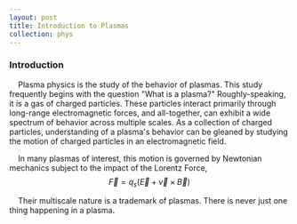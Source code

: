 ```yaml
---
layout: post
title: Introduction to Plasmas
collection: phys
---
```

### Introduction   
&nbsp;&nbsp;&nbsp;&nbsp;Plasma physics is the study of the behavior of plasmas. This study frequently begins with the question "What is a plasma?" Roughly-speaking, it is a gas of charged particles. These particles interact primarily through long-range electromagnetic forces, and all-together, can exhibit a wide spectrum of behavior across multiple scales. As a collection of charged particles, understanding of a plasma's behavior can be gleaned by studying the motion of charged particles in an electromagnetic field. 

&nbsp;&nbsp;&nbsp;&nbsp;In many plasmas of interest, this motion is governed by Newtonian mechanics subject to the impact of the Lorentz Force,
$$
\vec{F} = q_{s}(\vec{E} + \vec{v} \times \vec{B})
$$

&nbsp;&nbsp;&nbsp;&nbsp;Their multiscale nature is a trademark of plasmas. There is never just one thing happening in a plasma.  


